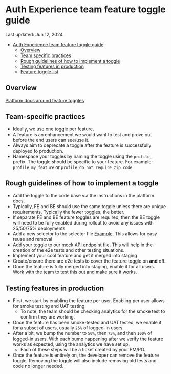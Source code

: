 # Auth Experience team feature toggle guide

Last updated: Jun 12, 2024

- [Auth Experience team feature toggle guide](#auth-experience-team-feature-toggle-guide)
  - [Overview](#overview)
  - [Team specific practices](#team-specific-practices)
  - [Rough guidelines of how to implement a toggle](#rough-guidelines-of-how-to-implement-a-toggle)
  - [Testing features in production](#testing-features-in-production)
  - [Feature toggle list](#feature-toggle-list---status)

## Overview

[Platform docs around feature toggles](https://department-of-veterans-affairs.github.io/veteran-facing-services-tools/platform/tools/feature-toggles/)

## Team-specific practices

- Ideally, we use one toggle per feature.
- A feature is an enhancement we would want to test and prove out before the end users can see/use it.
- Always aim to deprecate a toggle after the feature is successfully deployed to production.
- Namespace your toggles by naming the toggle using the `profile_` prefix. The toggle should be specific to your feature. For example: `profile_my_feature` or `profile_do_not_require_zip_code`.

## Rough guidelines of how to implement a toggle

- Add the toggle to the code base via the instructions in the platform docs.
- Typically, FE and BE should use the same toggle unless there are unique requirements. Typically the fewer toggles, the better.
- If separate FE and BE feature toggles are required, then the BE toggle will need to be fully enabled during rollout to avoid any issues with 25/50/75% deployments
- Add a new selector to the selector file [Example](https://github.com/department-of-veterans-affairs/vets-website/blob/main/src/applications/personalization/profile/selectors.js). This allows for easy reuse and removal
- Add your toggle to our [mock API endpoint file](https://github.com/department-of-veterans-affairs/vets-website/blob/main/src/applications/personalization/profile/mocks/endpoints/feature-toggles/index.js#L5). This will help in the creation of the e2e tests and other testing situations.
- Implement your cool feature and get it merged into staging
- Create/ensure there are e2e tests to cover the feature toggle on **and** off.
- Once the feature is fully merged into staging, enable it for all users. Work with the team to test this out and make sure it works.

## Testing features in production

- First, we start by enabling the feature per user. Enabling per user allows for smoke testing and UAT testing.
  - To note, the team should be checking analytics for the smoke test to confirm they are working.
- Once the feature has been smoke-tested and UAT tested, we enable it for a subset of users, usually `25%` of logged-in users.
- After a bit, we bump the number to `50%`, then `75%`, and then `100%` of logged-in users. With each bump happening after we verify the feature works as expected, using the analytics we have set up.
  - Each of these steps will be a ticket created by your PM/PO.
- Once the feature is entirely on, the developer can remove the feature toggle. Removing the toggle will also include removing old tests and code no longer needed.

